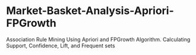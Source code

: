# Market-Basket-Analysis-Apriori-FPGrowth
Association Rule Mining Using Apriori and FPGrowth Algorithm. Calculating Support,  Confidence, Lift, and Frequent sets
